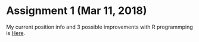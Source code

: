 # Assignment 1 (Mar 11, 2018) 

My current position info and 3 possible improvements with R programmping is [Here](Assignment_1.html).

